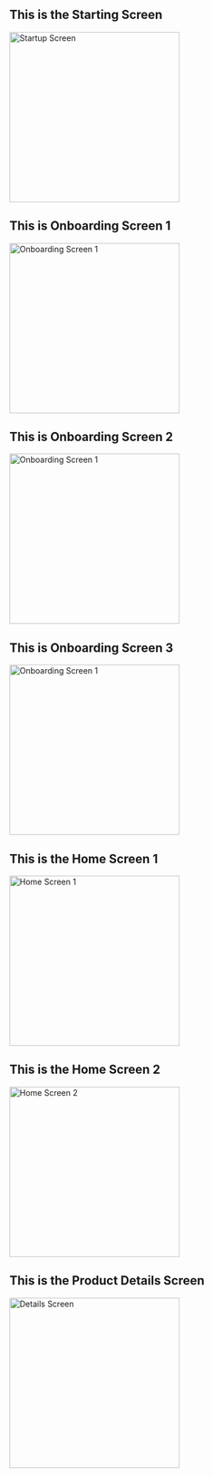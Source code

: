 ## This is the Starting Screen
<img src="assets/ss/Startup_screen.jpg" alt="Startup Screen" width="300" />

## This is Onboarding Screen 1
<img src="assets/ss/Onboarding_1.jpg" alt="Onboarding Screen 1" width="300" />

## This is Onboarding Screen 2
<img src="assets/ss/Onboarding_2.jpg" alt="Onboarding Screen 1" width="300" />

## This is Onboarding Screen 3
<img src="assets/ss/Onboarding_3.jpg" alt="Onboarding Screen 1" width="300" />

## This is the Home Screen 1
<img src="assets/ss/home_screen_1.jpg" alt="Home Screen 1" width="300" />

## This is the Home Screen 2
<img src="assets/ss/home_screen_2.jpg" alt="Home Screen 2" width="300" />

## This is the Product Details Screen 
<img src="assets/ss/product_details.jpg" alt="Details Screen " width="300" />

